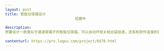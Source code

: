 ```yaml
---                
layout: post       
title: 智能垃圾箱设计
                                招募中
           
description: 
想要设计一款类似于速递易箱子的智能垃圾箱，可以自动开柜关柜出袋投递，还有和软件连接的屏幕以及交互系统
     
contenturl: https://pro.lagou.com/project/6978.html      
---                 
```

